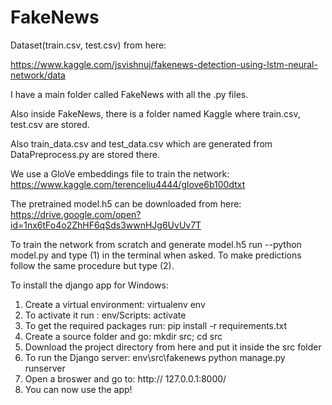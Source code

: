 # FakeNews
Dataset(train.csv, test.csv)  from here: 

https://www.kaggle.com/jsvishnuj/fakenews-detection-using-lstm-neural-network/data

I have a main folder called FakeNews with all the .py files.

Also inside FakeNews, there is a folder named Kaggle where train.csv, test.csv are stored.

Also train_data.csv and test_data.csv which are generated from DataPreprocess.py are stored there.

We use a GloVe embeddings file to train the network:
  https://www.kaggle.com/terenceliu4444/glove6b100dtxt
  
  
The pretrained model.h5  can be downloaded from here: https://drive.google.com/open?id=1nx6tFo4o2ZhHF6qSds3wwnHJg6UvUv7T

  
To train the network from scratch and generate model.h5 run --python model.py and type (1) in the terminal when asked.
To make predictions follow the same procedure but type (2).



To install the django app for Windows:
1) Create a virtual environment: virtualenv env
2) To activate it run : env/Scripts: activate 
3) To get the required packages run: pip install -r requirements.txt
4) Create a source folder and go: mkdir src; cd src
5) Download the project directory from here and put it inside the src folder
6) To run the Django server: env\src\fakenews python manage.py runserver
7) Open a broswer and go to: http://
127.0.0.1:8000/
8) You can now use the app!
  
  


